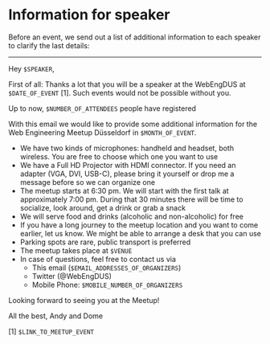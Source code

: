 # Information for speaker

Before an event, we send out a list of additional information to each speaker
to clarify the last details:

---

Hey `$SPEAKER`,

First of all: Thanks a lot that you will be a speaker at the WebEngDUS at `$DATE_OF_EVENT` [1].
Such events would not be possible without you.

Up to now, `$NUMBER_OF_ATTENDEES` people have registered

With this email we would like to provide some additional information for
the Web Engineering Meetup Düsseldorf in `$MONTH_OF_EVENT`.

* We have two kinds of microphones: handheld and headset, both wireless. 
  You are free to choose which one you want to use
* We have a Full HD Projector with HDMI connector. If you need an adapter (VGA, DVI, USB-C),
  please bring it yourself or drop me a message before so we can organize one
* The meetup starts at 6:30 pm. We will start with the first talk at approximately 7:00 pm.
  During that 30 minutes there will be time to socialize, look around, get a drink or grab a snack
* We will serve food and drinks (alcoholic and non-alcoholic) for free
* If you have a long journey to the meetup location and you want to come earlier, let us know.
  We might be able to arrange a desk that you can use
* Parking spots are rare, public transport is preferred
* The meetup takes place at `$VENUE`
* In case of questions, feel free to contact us via
   - This email (`$EMAIL_ADDRESSES_OF_ORGANIZERS`)
   - Twitter (@WebEngDUS)
   - Mobile Phone: `$MOBILE_NUMBER_OF_ORGANIZERS`

Looking forward to seeing you at the Meetup!

All the best,
Andy and Dome

[1] `$LINK_TO_MEETUP_EVENT`
